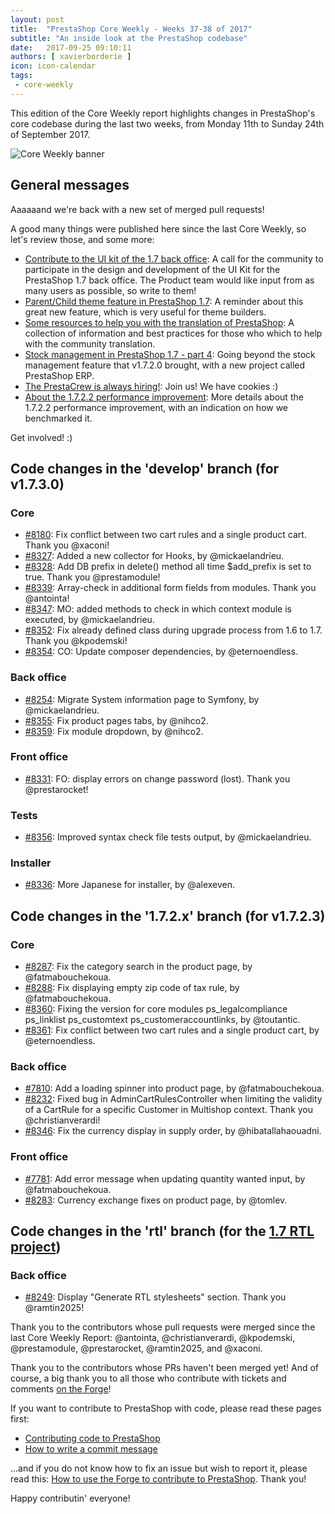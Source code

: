 ```yaml
---
layout: post
title:  "PrestaShop Core Weekly - Weeks 37-38 of 2017"
subtitle: "An inside look at the PrestaShop codebase"
date:   2017-09-25 09:10:11
authors: [ xavierborderie ]
icon: icon-calendar
tags:
 - core-weekly
---
```


This edition of the Core Weekly report highlights changes in PrestaShop's core codebase during the last two weeks, from Monday 11th to Sunday 24th of September 2017.

![Core Weekly banner](/assets/images/2017/04/core_weekly_banner.jpg)


## General messages

Aaaaaand we're back with a new set of merged pull requests!

A good many things were published here since the last Core Weekly, so let's review those, and some more:

* [Contribute to the UI kit of the 1.7 back office](http://build.prestashop.com/news/PrestaShop-UI-Kit/): A call for the community to participate in the design and development of the UI Kit for the PrestaShop 1.7 back office. The Product team would like input from as many users as possible, so write to them!
* [Parent/Child theme feature in PrestaShop 1.7](http://build.prestashop.com/news/Child-Themes-Feature/): A reminder about this great new feature, which is very useful for theme builders.
* [Some resources to help you with the translation of PrestaShop](http://build.prestashop.com/news/translation-resources/): A collection of information and best practices for those who which to help with the community translation.
* [Stock management in PrestaShop 1.7 - part 4](http://build.prestashop.com/news/stock-management-in-prestashop-1-7-part-4-prestashop-erp/): Going beyond the stock management feature that v1.7.2.0 brought, with a new project called PrestaShop ERP.
* [The PrestaCrew is always hiring!](http://build.prestashop.com/news/prestashop-always-hiring/): Join us! We have cookies :)
* [About the 1.7.2.2 performance improvement](http://build.prestashop.com/news/prestashop-1-7-2-2-performance/): More details about the 1.7.2.2 performance improvement, with an indication on how we benchmarked it.

Get involved! :)


## Code changes in the 'develop' branch (for v1.7.3.0)

### Core

* [#8180](https://github.com/PrestaShop/PrestaShop/pull/8180): Fix conflict between two cart rules and a single product cart. Thank you @xaconi!
* [#8327](https://github.com/PrestaShop/PrestaShop/pull/8327): Added a new collector for Hooks, by @mickaelandrieu.
* [#8328](https://github.com/PrestaShop/PrestaShop/pull/8328): Add DB prefix in delete() method all time $add_prefix is set to true. Thank you @prestamodule!
* [#8339](https://github.com/PrestaShop/PrestaShop/pull/8339): Array-check in additional form fields from modules. Thank you @antointa!
* [#8347](https://github.com/PrestaShop/PrestaShop/pull/8347): MO: added methods to check in which context module is executed, by @mickaelandrieu.
* [#8352](https://github.com/PrestaShop/PrestaShop/pull/8352): Fix already defined class during upgrade process from 1.6 to 1.7. Thank you @kpodemski!
* [#8354](https://github.com/PrestaShop/PrestaShop/pull/8354): CO: Update composer dependencies, by @eternoendless.


### Back office

* [#8254](https://github.com/PrestaShop/PrestaShop/pull/8254): Migrate System information page to Symfony, by @mickaelandrieu.
* [#8355](https://github.com/PrestaShop/PrestaShop/pull/8355): Fix product pages tabs, by @nihco2.
* [#8359](https://github.com/PrestaShop/PrestaShop/pull/8359): Fix module dropdown, by @nihco2.


### Front office

* [#8331](https://github.com/PrestaShop/PrestaShop/pull/8331): FO: display errors on change password (lost). Thank you @prestarocket!


### Tests

* [#8356](https://github.com/PrestaShop/PrestaShop/pull/8356): Improved syntax check file tests output, by @mickaelandrieu.


### Installer

* [#8336](https://github.com/PrestaShop/PrestaShop/pull/8336): More Japanese for installer, by @alexeven.


## Code changes in the '1.7.2.x' branch (for v1.7.2.3)

### Core

* [#8287](https://github.com/PrestaShop/PrestaShop/pull/8287): Fix the category search in the product page, by @fatmabouchekoua.
* [#8288](https://github.com/PrestaShop/PrestaShop/pull/8288): Fix displaying empty zip code of tax rule, by @fatmabouchekoua.
* [#8360](https://github.com/PrestaShop/PrestaShop/pull/8360): Fixing the version for core modules ps\_legalcompliance ps\_linklist ps\_customtext ps\_customeraccountlinks, by @toutantic.
* [#8361](https://github.com/PrestaShop/PrestaShop/pull/8361): Fix conflict between two cart rules and a single product cart, by @eternoendless.


### Back office

* [#7810](https://github.com/PrestaShop/PrestaShop/pull/7810): Add a loading spinner into product page, by @fatmabouchekoua.
* [#8232](https://github.com/PrestaShop/PrestaShop/pull/8232): Fixed bug in AdminCartRulesController when limiting the validity of a CartRule for a specific Customer in Multishop context. Thank you @christianverardi!
* [#8346](https://github.com/PrestaShop/PrestaShop/pull/8346): Fix the currency display in supply order, by @hibatallahaouadni.


### Front office

* [#7781](https://github.com/PrestaShop/PrestaShop/pull/7781): Add error message when updating quantity wanted input, by @fatmabouchekoua.
* [#8283](https://github.com/PrestaShop/PrestaShop/pull/8283): Currency exchange fixes on product page, by @tomlev.


## Code changes in the 'rtl' branch (for the [1.7 RTL project](http://build.prestashop.com/news/PrestaShop-RTL-project-update/))

### Back office

* [#8249](https://github.com/PrestaShop/PrestaShop/pull/8249): Display "Generate RTL stylesheets" section. Thank you @ramtin2025!


Thank you to the contributors whose pull requests were merged since the last Core Weekly Report: @antointa, @christianverardi, @kpodemski, @prestamodule, @prestarocket, @ramtin2025, and @xaconi.

Thank you to the contributors whose PRs haven't been merged yet! And of course, a big thank you to all those who contribute with tickets and comments [on the Forge](http://forge.prestashop.com/)!

If you want to contribute to PrestaShop with code, please read these pages first:

 * [Contributing code to PrestaShop](http://doc.prestashop.com/display/PS16/Contributing+code+to+PrestaShop)
 * [How to write a commit message](http://doc.prestashop.com/display/PS16/How+to+write+a+commit+message)

...and if you do not know how to fix an issue but wish to report it, please read this: [How to use the Forge to contribute to PrestaShop](http://doc.prestashop.com/display/PS16/How+to+use+the+Forge+to+contribute+to+PrestaShop). Thank you!

Happy contributin' everyone!
